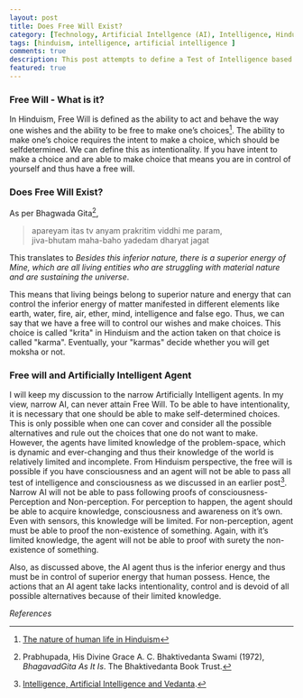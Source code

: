 ```yaml
---
layout: post
title: Does Free Will Exist?
category: [Technology, Artificial Intellgence (AI), Intelligence, Hinduism, Philosophy]
tags: [hinduism, intelligence, artificial intelligence ]
comments: true
description: This post attempts to define a Test of Intelligence based on my understanding of Advaita Vedanta. Submitted as part of CS7637 Homework 
featured: true
---
```


### Free Will - What is it?

In Hinduism, Free Will is defined as the ability to act and behave the way one wishes and the ability to be free to make one’s choices[^1]. The ability
to make one’s choice requires the intent to make a choice, which should be selfdetermined. We can define this as intentionality. If you have intent to make a
choice and are able to make choice that means you are in control of yourself and thus have a free will.

### Does Free Will Exist?

As per Bhagwada Gita[^2],

> apareyam itas tv anyam prakritim viddhi me param,   
> jiva-bhutam maha-baho yadedam dharyat jagat

This translates to *Besides this inferior nature, there is a superior energy of Mine, which are all living entities who are struggling with material nature and are sustaining the universe*.

This means that living beings belong to superior nature and energy that can control the inferior energy of matter manifested in different elements like earth, water, fire, air, ether, mind, intelligence and false ego. Thus, we can say that we have a free will to control our wishes and make choices. This choice is called "krita" in Hinduism and the action taken on that choice is called "karma". Eventually, your "karmas" decide whether you will get moksha or not.

### Free will and Artificially Intelligent Agent

I will keep my discussion to the narrow Artificially Intelligent agents. In my view, narrow AI, can never attain Free Will. To be able to have intentionality, it is necessary that one should be able to make self-determined choices. This is only possible when one can cover and consider all the possible alternatives and rule out the choices that one do not want to make. However, the agents have limited knowledge of the problem-space, which is dynamic and ever-changing and thus their knowledge of the world is relatively limited and incomplete.
From Hinduism perspective, the free will is
possible if you have consciousness and an agent will not be able to pass all test of intelligence and consciousness as we discussed in an earlier post[^3]. Narrow AI will not be able to pass following proofs of
consciousness- Perception and Non-perception. For perception to happen, the agent should be able to acquire knowledge, consciousness and awareness on
it’s own. Even with sensors, this knowledge will be limited. For non-perception, agent must be able to proof the non-existence of something. Again, with it’s limited knowledge, the agent will not be able to proof with surety the non-existence of something.

Also, as discussed above, the AI agent thus is the inferior energy and thus must be in control of superior energy that human possess. Hence, the actions that an AI agent take lacks intentionality, control and is devoid of all possible alternatives because of their limited knowledge.

*References*

[^1]: [The nature of human life in Hinduism](https://www.bbc.co.uk/bitesize/guides/zmgny4j/revision/1#:~:text=Atman%20is%20a%20Hindu%20word,it%20is%20eternal%20and%20everlasting.) 

[^2]: Prabhupada, His Divine Grace A. C. Bhaktivedanta Swami (1972), *BhagavadGita As It Is*. The Bhaktivedanta Book Trust.  

[^3]: [Intelligence, Artificial Intelligence and Vedanta](https://systemhalted.in/2020/01/20/intelligence-ai-vedanta/).





